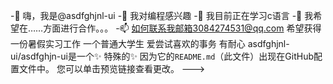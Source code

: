  -👋 嗨，我是@asdfghjnl-ui
 -👀 我对编程感兴趣
 -🌱 我目前正在学习c语言
 -💞️ 我希望在……方面进行合作。。。
 -📫 如何联系我邮箱3084274531@qq.com
希望获得一份暑假实习工作
一个普通大学生
爱尝试喜欢的事务 有耐心 
asdfghjnl-ui/asdfghjn-ui是一个✨ 特殊的✨ 因为它的`README.md`（此文件）出现在GitHub配置文件中。
您可以单击预览链接查看更改。
 ---&#62;
